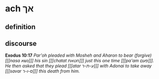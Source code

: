 # ach אך

## definition

## discourse

**Exodus 10:17**
*Par'oh pleaded with Mosheh and Aharon to bear (forgive) \[[[nasa נשא]]\] his sin \[[[chatat חטאת]]\] just this one time \[[[pa'am פעם]]\]. He then asked that they plead \[[[atar ע-ת-ר]]\] with Adonai to take away \[[[savar ס-ו-ר]]\] this death from him.*